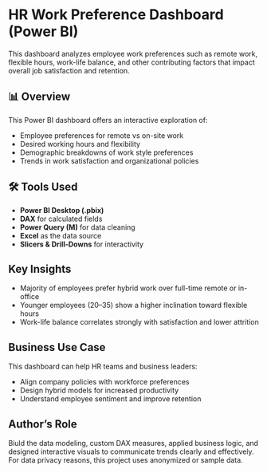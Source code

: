 # HR Work Preference Dashboard (Power BI)

This dashboard analyzes employee work preferences such as remote work, flexible hours, work-life balance, and other contributing factors that impact overall job satisfaction and retention.

## 📊 Overview

This Power BI dashboard offers an interactive exploration of:
- Employee preferences for remote vs on-site work
- Desired working hours and flexibility
- Demographic breakdowns of work style preferences
- Trends in work satisfaction and organizational policies

## 🛠️ Tools Used

- **Power BI Desktop (.pbix)**
- **DAX** for calculated fields
- **Power Query (M)** for data cleaning
- **Excel** as the data source
- **Slicers & Drill-Downs** for interactivity


## Key Insights

- Majority of employees prefer hybrid work over full-time remote or in-office
- Younger employees (20–35) show a higher inclination toward flexible hours
- Work-life balance correlates strongly with satisfaction and lower attrition

## Business Use Case

This dashboard can help HR teams and business leaders:
- Align company policies with workforce preferences
- Design hybrid models for increased productivity
- Understand employee sentiment and improve retention

## Author’s Role

Biuld the data modeling, custom DAX measures, applied business logic, and designed interactive visuals to communicate trends clearly and effectively.
For data privacy reasons, this project uses anonymized or sample data.
